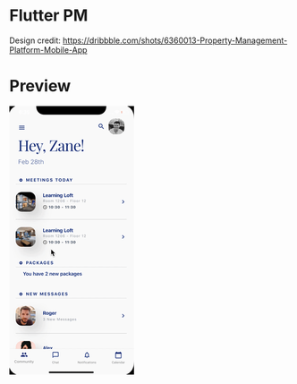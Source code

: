 # Flutter PM

Design credit: https://dribbble.com/shots/6360013-Property-Management-Platform-Mobile-App

# Preview

![App GIF](https://raw.githubusercontent.com/ZaneH/Flutter_PM-Mockup/master/app.gif)
